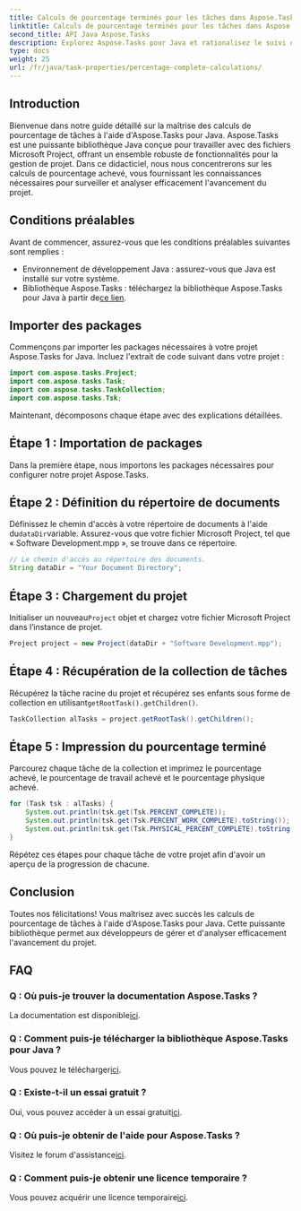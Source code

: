 ```yaml
---
title: Calculs de pourcentage terminés pour les tâches dans Aspose.Tasks
linktitle: Calculs de pourcentage terminés pour les tâches dans Aspose.Tasks
second_title: API Java Aspose.Tasks
description: Explorez Aspose.Tasks pour Java et rationalisez le suivi de l'avancement du projet. Calculez sans effort les pourcentages de tâches pour une gestion de projet efficace.
type: docs
weight: 25
url: /fr/java/task-properties/percentage-complete-calculations/
---
```

## Introduction
Bienvenue dans notre guide détaillé sur la maîtrise des calculs de pourcentage de tâches à l'aide d'Aspose.Tasks pour Java. Aspose.Tasks est une puissante bibliothèque Java conçue pour travailler avec des fichiers Microsoft Project, offrant un ensemble robuste de fonctionnalités pour la gestion de projet. Dans ce didacticiel, nous nous concentrerons sur les calculs de pourcentage achevé, vous fournissant les connaissances nécessaires pour surveiller et analyser efficacement l'avancement du projet.
## Conditions préalables
Avant de commencer, assurez-vous que les conditions préalables suivantes sont remplies :
- Environnement de développement Java : assurez-vous que Java est installé sur votre système.
-  Bibliothèque Aspose.Tasks : téléchargez la bibliothèque Aspose.Tasks pour Java à partir de[ce lien](https://releases.aspose.com/tasks/java/).
## Importer des packages
Commençons par importer les packages nécessaires à votre projet Aspose.Tasks for Java. Incluez l'extrait de code suivant dans votre projet :
```java
import com.aspose.tasks.Project;
import com.aspose.tasks.Task;
import com.aspose.tasks.TaskCollection;
import com.aspose.tasks.Tsk;
```
Maintenant, décomposons chaque étape avec des explications détaillées.
## Étape 1 : Importation de packages
Dans la première étape, nous importons les packages nécessaires pour configurer notre projet Aspose.Tasks.
## Étape 2 : Définition du répertoire de documents
 Définissez le chemin d'accès à votre répertoire de documents à l'aide du`dataDir`variable. Assurez-vous que votre fichier Microsoft Project, tel que « Software Development.mpp », se trouve dans ce répertoire.
```java
// Le chemin d'accès au répertoire des documents.
String dataDir = "Your Document Directory";
```
## Étape 3 : Chargement du projet
 Initialiser un nouveau`Project` objet et chargez votre fichier Microsoft Project dans l’instance de projet.
```java
Project project = new Project(dataDir + "Software Development.mpp");
```
## Étape 4 : Récupération de la collection de tâches
 Récupérez la tâche racine du projet et récupérez ses enfants sous forme de collection en utilisant`getRootTask().getChildren()`.
```java
TaskCollection alTasks = project.getRootTask().getChildren();
```
## Étape 5 : Impression du pourcentage terminé
Parcourez chaque tâche de la collection et imprimez le pourcentage achevé, le pourcentage de travail achevé et le pourcentage physique achevé.
```java
for (Task tsk : alTasks) {
    System.out.println(tsk.get(Tsk.PERCENT_COMPLETE));
    System.out.println(tsk.get(Tsk.PERCENT_WORK_COMPLETE).toString());
    System.out.println(tsk.get(Tsk.PHYSICAL_PERCENT_COMPLETE).toString());
}
```
Répétez ces étapes pour chaque tâche de votre projet afin d'avoir un aperçu de la progression de chacune.
## Conclusion
Toutes nos félicitations! Vous maîtrisez avec succès les calculs de pourcentage de tâches à l'aide d'Aspose.Tasks pour Java. Cette puissante bibliothèque permet aux développeurs de gérer et d'analyser efficacement l'avancement du projet.
## FAQ
### Q : Où puis-je trouver la documentation Aspose.Tasks ?
 La documentation est disponible[ici](https://reference.aspose.com/tasks/java/).
### Q : Comment puis-je télécharger la bibliothèque Aspose.Tasks pour Java ?
 Vous pouvez le télécharger[ici](https://releases.aspose.com/tasks/java/).
### Q : Existe-t-il un essai gratuit ?
Oui, vous pouvez accéder à un essai gratuit[ici](https://releases.aspose.com/).
### Q : Où puis-je obtenir de l'aide pour Aspose.Tasks ?
 Visitez le forum d'assistance[ici](https://forum.aspose.com/c/tasks/15).
### Q : Comment puis-je obtenir une licence temporaire ?
 Vous pouvez acquérir une licence temporaire[ici](https://purchase.aspose.com/temporary-license/).